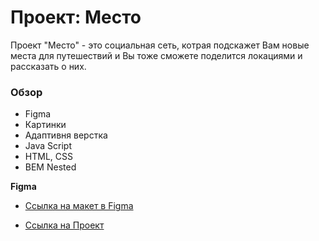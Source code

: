 # Проект: Место
Проект "Место" - это социальная сеть, котрая подскажет Вам новые места для путешествий и Вы тоже сможете поделится локациями и рассказать о них. 
### Обзор

* Figma
* Картинки
* Адаптивня верстка
* Java Script
* HTML, CSS
* BEM Nested

**Figma**

* [Ссылка на макет в Figma](https://www.figma.com/file/2cn9N9jSkmxD84oJik7xL7/JavaScript.-Sprint-4?node-id=0%3A1)

* [Ссылка на Проект](https://anastaciatseveleva.github.io/mesto/)
